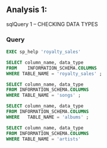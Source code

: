
## Analysis 1: 
sqlQuery 1 – CHECKING DATA TYPES<br>

### Query
````sql
EXEC sp_help 'royalty_sales'

SELECT column_name, data_type
FROM	INFORMATION_SCHEMA.COLUMNS
WHERE TABLE_NAME = 'royalty_sales' ;

SELECT column_name, data_type
FROM INFORMATION_SCHEMA.COLUMNS
WHERE TABLE_NAME = 'songs' ; 

SELECT column_name, data_type
FROM INFORMATION_SCHEMA.COLUMNS
WHERE	TABLE_NAME = 'albums' ;

SELECT column_name, data_type
FROM INFORMATION_SCHEMA.COLUMNS
WHERE TABLE_NAME = 'artists'

````
<br>
